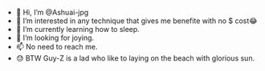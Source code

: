 - 👋 Hi, I’m @Ashuai-jpg
- 👀 I’m interested in any technique that gives me benefite with no $ cost😂
- 🌱 I’m currently learning how to sleep.
- 💞️ I’m looking for joying.
- 📫 No need to reach me.
- 😓 BTW Guy-Z is a lad who like to laying on the  beach with glorious sun.

<!---
Ashuai-jpg/Ashuai-jpg is a ✨ special ✨ repository because its `README.md` (this file) appears on your GitHub profile.
You can click the Preview link to take a look at your changes.
--->
